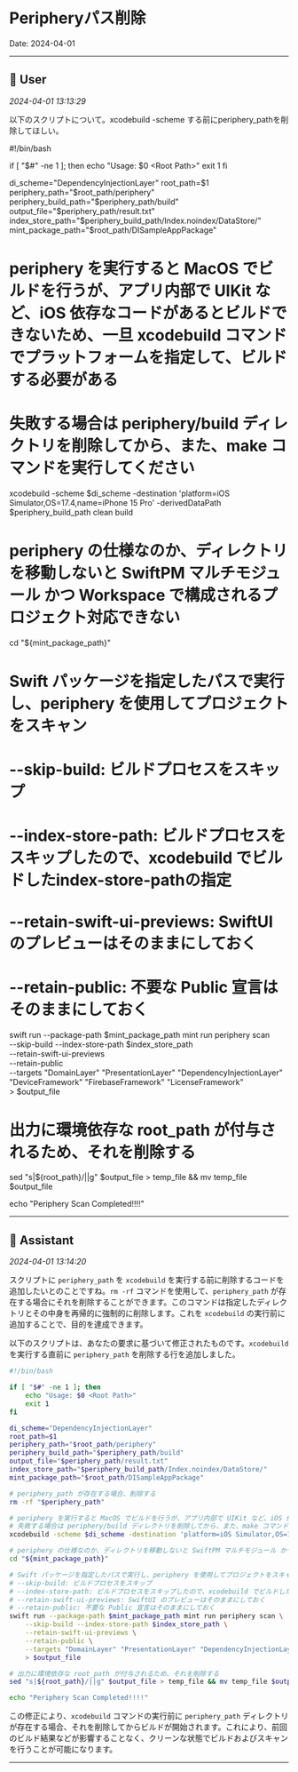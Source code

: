 # Peripheryパス削除

Date: 2024-04-01

---

## 👤 User
*2024-04-01 13:13:29*

以下のスクリプトについて。xcodebuild -scheme する前にperiphery_pathを削除してほしい。

#!/bin/bash

if [ "$#" -ne 1 ]; then
    echo "Usage: $0 &lt;Root Path&gt;"
    exit 1
fi

di_scheme="DependencyInjectionLayer"
root_path=$1
periphery_path="$root_path/periphery"
periphery_build_path="$periphery_path/build"
output_file="$periphery_path/result.txt"
index_store_path="$periphery_build_path/Index.noindex/DataStore/"
mint_package_path="$root_path/DISampleAppPackage"

# periphery を実行すると MacOS でビルドを行うが、アプリ内部で UIKit など、iOS 依存なコードがあるとビルドできないため、一旦 xcodebuild コマンドでプラットフォームを指定して、ビルドする必要がある
# 失敗する場合は periphery/build ディレクトリを削除してから、また、make コマンドを実行してください
xcodebuild -scheme $di_scheme -destination 'platform=iOS Simulator,OS=17.4,name=iPhone 15 Pro' -derivedDataPath $periphery_build_path clean build

# periphery の仕様なのか、ディレクトリを移動しないと SwiftPM マルチモジュール かつ Workspace で構成されるプロジェクト対応できない
cd "${mint_package_path}"

# Swift パッケージを指定したパスで実行し、periphery を使用してプロジェクトをスキャン
# --skip-build: ビルドプロセスをスキップ
# --index-store-path: ビルドプロセスをスキップしたので、xcodebuild でビルドしたindex-store-pathの指定
# --retain-swift-ui-previews: SwiftUI のプレビューはそのままにしておく
# --retain-public: 不要な Public 宣言はそのままにしておく
swift run --package-path $mint_package_path mint run periphery scan \
    --skip-build --index-store-path $index_store_path \
    --retain-swift-ui-previews \
    --retain-public \
    --targets "DomainLayer" "PresentationLayer" "DependencyInjectionLayer" "DeviceFramework" "FirebaseFramework" "LicenseFramework" \
    &gt; $output_file

# 出力に環境依存な root_path が付与されるため、それを削除する
sed "s|${root_path}/||g" $output_file &gt; temp_file && mv temp_file $output_file

echo "Periphery Scan Completed!!!!"

---

## 🤖 Assistant
*2024-04-01 13:14:20*

スクリプトに `periphery_path` を `xcodebuild` を実行する前に削除するコードを追加したいとのことですね。`rm -rf` コマンドを使用して、`periphery_path` が存在する場合にそれを削除することができます。このコマンドは指定したディレクトリとその中身を再帰的に強制的に削除します。これを `xcodebuild` の実行前に追加することで、目的を達成できます。

以下のスクリプトは、あなたの要求に基づいて修正されたものです。`xcodebuild` を実行する直前に `periphery_path` を削除する行を追加しました。

```bash
#!/bin/bash

if [ "$#" -ne 1 ]; then
    echo "Usage: $0 <Root Path>"
    exit 1
fi

di_scheme="DependencyInjectionLayer"
root_path=$1
periphery_path="$root_path/periphery"
periphery_build_path="$periphery_path/build"
output_file="$periphery_path/result.txt"
index_store_path="$periphery_build_path/Index.noindex/DataStore/"
mint_package_path="$root_path/DISampleAppPackage"

# periphery_path が存在する場合、削除する
rm -rf "$periphery_path"

# periphery を実行すると MacOS でビルドを行うが、アプリ内部で UIKit など、iOS 依存なコードがあるとビルドできないため、一旦 xcodebuild コマンドでプラットフォームを指定して、ビルドする必要がある
# 失敗する場合は periphery/build ディレクトリを削除してから、また、make コマンドを実行してください
xcodebuild -scheme $di_scheme -destination 'platform=iOS Simulator,OS=17.4,name=iPhone 15 Pro' -derivedDataPath $periphery_build_path clean build

# periphery の仕様なのか、ディレクトリを移動しないと SwiftPM マルチモジュール かつ Workspace で構成されるプロジェクト対応できない
cd "${mint_package_path}"

# Swift パッケージを指定したパスで実行し、periphery を使用してプロジェクトをスキャン
# --skip-build: ビルドプロセスをスキップ
# --index-store-path: ビルドプロセスをスキップしたので、xcodebuild でビルドしたindex-store-pathの指定
# --retain-swift-ui-previews: SwiftUI のプレビューはそのままにしておく
# --retain-public: 不要な Public 宣言はそのままにしておく
swift run --package-path $mint_package_path mint run periphery scan \
    --skip-build --index-store-path $index_store_path \
    --retain-swift-ui-previews \
    --retain-public \
    --targets "DomainLayer" "PresentationLayer" "DependencyInjectionLayer" "DeviceFramework" "FirebaseFramework" "LicenseFramework" \
    > $output_file

# 出力に環境依存な root_path が付与されるため、それを削除する
sed "s|${root_path}/||g" $output_file > temp_file && mv temp_file $output_file

echo "Periphery Scan Completed!!!!"
```

この修正により、`xcodebuild` コマンドの実行前に `periphery_path` ディレクトリが存在する場合、それを削除してからビルドが開始されます。これにより、前回のビルド結果などが影響することなく、クリーンな状態でビルドおよびスキャンを行うことが可能になります。

---
